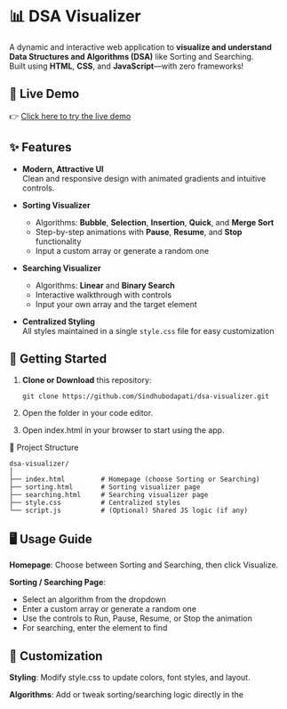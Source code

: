 
# 📊 DSA Visualizer

A dynamic and interactive web application to **visualize and understand Data Structures and Algorithms (DSA)** like Sorting and Searching.  
Built using **HTML**, **CSS**, and **JavaScript**—with zero frameworks!


## 🔗 Live Demo

👉 [Click here to try the live demo](https://sindhubodapati.github.io/DSA-Visualizer/)  


## ✨ Features

- **Modern, Attractive UI**  
  Clean and responsive design with animated gradients and intuitive controls.

- **Sorting Visualizer**  
  - Algorithms: **Bubble**, **Selection**, **Insertion**, **Quick**, and **Merge Sort**  
  - Step-by-step animations with **Pause**, **Resume**, and **Stop** functionality  
  - Input a custom array or generate a random one

- **Searching Visualizer**  
  - Algorithms: **Linear** and **Binary Search**  
  - Interactive walkthrough with controls  
  - Input your own array and the target element

- **Centralized Styling**  
  All styles maintained in a single `style.css` file for easy customization



## 🚀 Getting Started

1. **Clone or Download** this repository:
   ```
   git clone https://github.com/Sindhubodapati/dsa-visualizer.git

2. Open the folder in your code editor.

3. Open index.html in your browser to start using the app.

📁 Project Structure
```
dsa-visualizer/
│
├── index.html         # Homepage (choose Sorting or Searching)
├── sorting.html       # Sorting visualizer page
├── searching.html     # Searching visualizer page
├── style.css          # Centralized styles
└── script.js          # (Optional) Shared JS logic (if any)
```

## 🖥️ Usage Guide
**Homepage**:
Choose between Sorting and Searching, then click Visualize.

**Sorting / Searching Page**:
   - Select an algorithm from the dropdown
   - Enter a custom array or generate a random one
   - Use the controls to Run, Pause, Resume, or Stop the animation
   - For searching, enter the element to find

## 🎨 Customization
**Styling**:
Modify style.css to update colors, font styles, and layout.

**Algorithms**:
Add or tweak sorting/searching logic directly in the <script> sections of sorting.html or searching.html.

## 📝 License
This project is open source and available for educational and personal use.


🚀 Enjoy visualizing and learning DSA interactively!


